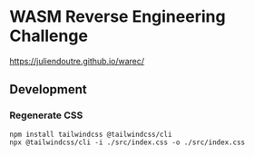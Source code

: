 # WASM Reverse Engineering Challenge

https://juliendoutre.github.io/warec/

## Development

### Regenerate CSS

```shell
npm install tailwindcss @tailwindcss/cli
npx @tailwindcss/cli -i ./src/index.css -o ./src/index.css
```
